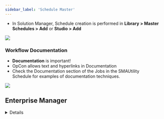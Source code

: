 ```yaml
---
sidebar_label: 'Schedule Master'
---
```


* In Solution Manager, Schedule creation is performed in **Library > Master Schedules > Add** or **Studio > Add**

![](../static/imgbasic/sm-create-schedule.png)

### Workflow Documentation

* **Documentation** is important!
* OpCon allows text and hyperlinks in Documentation
* Check the Documentation section of the Jobs in the SMAUtility Schedule for examples of documentation techniques.

![](../static/imgbasic/sm-master-documentation.png)

## Enterprise Manager

<details>

![Picture11](../static/imgbasic/Picture11.png)

#### Workflow Documentation

* **Documentation** is important!
* OpCon allows text and hyperlinks in Documentation
* Check the Documentation section of the Jobs in the SMAUtility Schedule for examples of documentation techniques.

![Picture12](../static/imgbasic/Picture12.png)

</details>